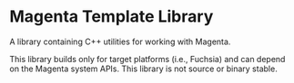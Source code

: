 # Magenta Template Library

A library containing C++ utilities for working with Magenta.

This library builds only for target platforms (i.e., Fuchsia) and can depend on
the Magenta system APIs. This library is not source or binary stable.
